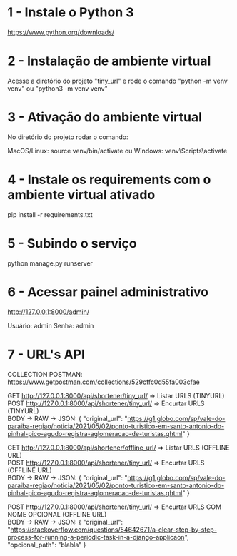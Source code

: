# 1 - Instale o Python 3
https://www.python.org/downloads/

# 2 - Instalação de ambiente virtual
Acesse a diretório do projeto "tiny_url" e rode o comando "python -m venv venv" ou "python3 -m venv venv"

# 3 - Ativação do ambiente virtual
No diretório do projeto rodar o comando:

MacOS/Linux: source venv/bin/activate
ou
Windows: venv\Scripts\activate

# 4 - Instale os requirements com o ambiente virtual ativado
pip install -r requirements.txt

# 5 - Subindo o serviço
python manage.py runserver

# 6 - Acessar painel administrativo
http://127.0.0.1:8000/admin/

Usuário: admin
Senha: admin

# 7 - URL's API
COLLECTION POSTMAN: https://www.getpostman.com/collections/529cffc0d55fa003cfae


GET http://127.0.0.1:8000/api/shortener/tiny_url/ => Listar URLS (TINYURL) <br>
POST http://127.0.0.1:8000/api/shortener/tiny_url/ => Encurtar URLS (TINYURL) <br>
BODY -> RAW -> JSON: {
    "original_url": "https://g1.globo.com/sp/vale-do-paraiba-regiao/noticia/2021/05/02/ponto-turistico-em-santo-antonio-do-pinhal-pico-agudo-registra-aglomeracao-de-turistas.ghtml"
}


GET http://127.0.0.1:8000/api/shortener/offline_url/ => Listar URLS (OFFLINE URL) <br>
POST http://127.0.0.1:8000/api/shortener/tiny_url/ => Encurtar URLS (OFFLINE URL) <br>
BODY -> RAW -> JSON: {
    "original_url": "https://g1.globo.com/sp/vale-do-paraiba-regiao/noticia/2021/05/02/ponto-turistico-em-santo-antonio-do-pinhal-pico-agudo-registra-aglomeracao-de-turistas.ghtml"
}

POST http://127.0.0.1:8000/api/shortener/tiny_url/ => Encurtar URLS COM NOME OPCIONAL (OFFLINE URL) <br>
BODY -> RAW -> JSON: {
    "original_url": "https://stackoverflow.com/questions/54642671/a-clear-step-by-step-process-for-running-a-periodic-task-in-a-django-applicaon",
    "opcional_path": "blabla"
}